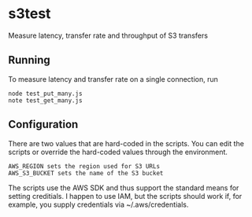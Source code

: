 # s3test
Measure latency, transfer rate and throughput of S3 transfers

## Running
To measure latency and transfer rate on a single connection, run

```
node test_put_many.js
note test_get_many.js
```

## Configuration
There are two values that are hard-coded in the scripts.  You can edit the scripts
or override the hard-coded values through the environment.

```
AWS_REGION sets the region used for S3 URLs
AWS_S3_BUCKET sets the name of the S3 bucket
```

The scripts use the AWS SDK and thus support the standard means for setting creditials.
I happen to use IAM, but the scripts should work if, for example, you supply credentials
via ~/.aws/credentials.
